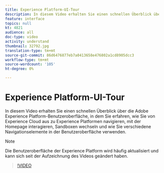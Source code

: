 ```yaml
---
title: Experience Platform-UI-Tour
description: In diesem Video erhalten Sie einen schnellen Überblick über die Adobe Experience Platform-Benutzeroberfläche, in der Sie erfahren, wie Sie von Experience Cloud aus zur Experience Platform navigieren, das Dashboard der Homepage, die Funktionen zur Aktivierung der Oberfläche, den Sandbox-Umschalter und die Navigationselemente.
feature: interface
topics: null
kt: 4821
audience: all
doc-type: video
activity: understand
thumbnail: 32792.jpg
translation-type: tm+mt
source-git-commit: 86d6476877eb7a0413658e476802a1cd8905dcc3
workflow-type: tm+mt
source-wordcount: '105'
ht-degree: 0%

---
```



# Experience Platform-UI-Tour

In diesem Video erhalten Sie einen schnellen Überblick über die Adobe Experience Platform-Benutzeroberfläche, in dem Sie erfahren, wie Sie von Experience Cloud aus zu Experience Platformen navigieren, mit der Homepage interagieren, Sandboxen wechseln und wie Sie verschiedene Navigationselemente in der Benutzeroberfläche verwenden.

>[!NOTE]
>
>Die Benutzeroberfläche der Experience Platform wird häufig aktualisiert und kann sich seit der Aufzeichnung des Videos geändert haben.


>[!VIDEO](https://video.tv.adobe.com/v/32792?quality=12&learn=on)